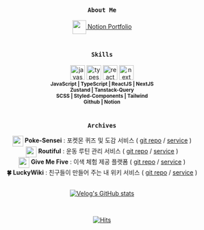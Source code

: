 <div align="center">
  
### `About Me`
<div>
  
  <a href="https://zealous-drop-37e.notion.site/Portfolio-e853aaacc13042ceb285eb9ae7ea7a2b?pvs=4" target="_blank">
    <img align="center" src="https://github.com/user-attachments/assets/f9666928-0b4a-4232-9c4f-462ed6c4347f" width="32" />
     Notion Portfolio
  </a>
</div>
<!-- <div>
  <a href="" target="_blank">
    <img align="center" src="" width="32" />
    PDF (Google Drive)
  </a>
</div> -->

<br/>

### `Skills`
<div>
<img src="https://upload.wikimedia.org/wikipedia/commons/thumb/9/99/Unofficial_JavaScript_logo_2.svg/1024px-Unofficial_JavaScript_logo_2.svg.png" width="34" title="javascript"/>
<img src="https://upload.wikimedia.org/wikipedia/commons/thumb/f/f5/Typescript.svg/2560px-Typescript.svg.png" width="34" title="typescript"/>
<img src="https://upload.wikimedia.org/wikipedia/commons/thumb/a/a7/React-icon.svg/2874px-React-icon.svg.png" width="34" title="react"/>
<img src="https://cdn.sanity.io/images/34ent8ly/production/436c0b088c5629d69b965fab38989e03c48222da-824x824.png" width="34" title="next"/>
<br/>
<sub>
<b>JavaScript | TypeScript | ReactJS | NextJS</b> <br/>
<b>Zustand | Tanstack-Query</b> <br/>
<b>SCSS | Styled-Components | Tailwind</b> <br/>
<b>Github | Notion</b>
</sub>
  
</div>

<br/>

### `Archives`
<div>
  <img align="center" src='https://github.com/user-attachments/assets/2d2abfc1-8ecf-470c-ab70-af45813132f3' width="25"/>
  <b>Poke-Sensei</b> : 포켓몬 퀴즈 및 도감 서비스 ( <a href="https://github.com/Covengers-Pokedex/poke-sensei">git repo</a> / <a href="https://poke-sensei.vercel.app//">service</a> )
</div>
<div>
  <img align="center" src="https://github.com/user-attachments/assets/cbd60d5b-89c9-4474-89d1-95a04da31823" width="25" />
  <a><b>Routiful</b> : 운동 루틴 관리 서비스 ( <a href="https://github.com/itscold96/routiful">git repo</a> / <a href="https://routiful.vercel.app/">service</a> )
</div>
<div>
  <img align="center" src="https://github.com/user-attachments/assets/6c92f69d-90ae-47c8-a5df-bf5d10bf55c5" width="25" />
  <a><b>Give Me Five</b> : 이색 체험 제공 플랫폼 ( <a href="https://github.com/codeit-final-project-team3/GiveMeFive">git repo</a> / <a href="https://give-me-five.vercel.app/">service</a> )
</div>
<div>
  <a><b>🍀 LuckyWiki</b> : 친구들이 만들어 주는 내 위키 서비스 ( <a href="https://github.com/FE08-07-projectWiki/LuckyWiki">git repo</a> / <a href="https://luckywiki.vercel.app/landing">service</a> )
</div>
<div>
<br/>

[![Velog's GitHub stats](https://velog-readme-stats.vercel.app/api/list?name=itscold96)](https://velog.io/@itscold96) 

<br/>

[![Hits](https://hits.seeyoufarm.com/api/count/incr/badge.svg?url=https%3A%2F%2Fgithub.com%2Fitscold96&count_bg=%2379C83D&title_bg=%23555555&icon=&icon_color=%23E7E7E7&title=hits&edge_flat=false)](https://hits.seeyoufarm.com)

</div>
